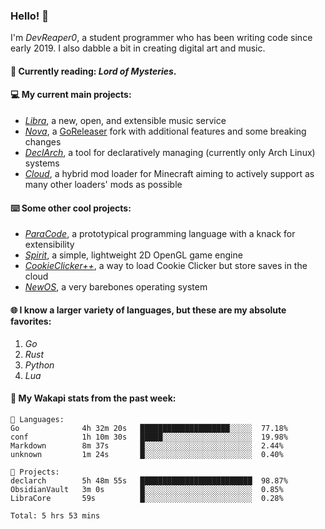 ### Hello! 👋

I'm _DevReaper0_, a student programmer who has been writing code since early 2019. I also dabble a bit in creating digital art and music.

#### 📖 Currently reading: *Lord of Mysteries*.

#### 💻 My current main projects:

-   _[Libra](https://github.com/LibraMusic)_, a new, open, and extensible music service
-   _[Nova](https://github.com/LibraMusic/Nova)_, a [GoReleaser](https://github.com/goreleaser/goreleaser) fork with additional features and some breaking changes
-   _[DeclArch](https://github.com/DevReaper0/declarch)_, a tool for declaratively managing (currently only Arch Linux) systems
-   _[Cloud](https://github.com/CloudLoaderMC/CloudLoader)_, a hybrid mod loader for Minecraft aiming to actively support as many other loaders' mods as possible

#### ⌨️ Some other cool projects:

-   _[ParaCode](https://github.com/ParaCodeLang/ParaCode)_, a prototypical programming language with a knack for extensibility
-   _[Spirit](https://gitlab.com/DevReaper0/SpiritEngine)_, a simple, lightweight 2D OpenGL game engine
-   _[CookieClicker++](https://github.com/DevReaper0/CookieClickerPlusPlus)_, a way to load Cookie Clicker but store saves in the cloud
-   _[NewOS](https://github.com/DevReaper0/NewOS)_, a very barebones operating system

#### 🌐 I know a larger variety of languages, but these are my absolute favorites:

1. _Go_
2. _Rust_
3. _Python_
4. _Lua_

#### 📡 My Wakapi stats from the past week:

```text
💾 Languages:
Go              4h 32m 20s   ████████████████████░░░░░  77.18%
conf            1h 10m 30s   █████░░░░░░░░░░░░░░░░░░░░  19.98%
Markdown        8m 37s       █░░░░░░░░░░░░░░░░░░░░░░░░  2.44%
unknown         1m 24s       █░░░░░░░░░░░░░░░░░░░░░░░░  0.40%

💼 Projects:
declarch        5h 48m 55s   █████████████████████████  98.87%
ObsidianVault   3m 0s        █░░░░░░░░░░░░░░░░░░░░░░░░  0.85%
LibraCore       59s          █░░░░░░░░░░░░░░░░░░░░░░░░  0.28%

Total: 5 hrs 53 mins
```
